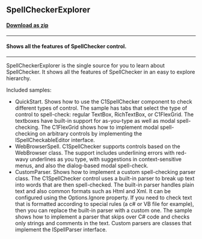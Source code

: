## SpellCheckerExplorer
#### [Download as zip](https://grapecity.github.io/DownGit/#/home?url=https://github.com/GrapeCity/ComponentOne-WinForms-Samples/tree/master/Core/SpellChecker/CS/SpellCheckerExplorer)
____
#### Shows all the features of SpellChecker control.
____
SpellCheckerExplorer is the single source for you to learn about SpellChecker. 
It shows all the features of SpellChecker in an easy to explore hierarchy.

Included samples:

* QuickStart.
  Shows how to use the C1SpellChecker component to check different types of control. 
  The sample has tabs that select the type of control to spell-check: regular TextBox, RichTextBox, or C1FlexGrid. 
  The textboxes have built-in support for as-you-type as well as modal spell-checking.
  The C1FlexGrid shows how to implement modal spell-checking on arbitrary controls by implementing the ISpellCheckableEditor interface.
* WebBrowserSpell.
  C1SpellChecker supports controls based on the WebBrowser class.
  The support includes underlining errors with red-wavy underlines as you type, with suggestions in context-sensitive menus, and also the dialog-based modal spell-check.
* CustomParser.
  Shows how to implement a custom spell-checking parser class.
  The C1SpellChecker control uses a built-in parser to break up text into words that are then spell-checked.
  The built-in parser handles plain text and also common formats such as Html and Xml.
  It can be configured using the Options.Ignore property.
  If you need to check text that is formatted according to special rules (a c# or VB file for example), then you can replace the built-in parser with a custom one.
  The sample shows how to implement a parser that skips over C# code and checks only strings and comments in the text.
  Custom parsers are classes that implement the ISpellParser interface.